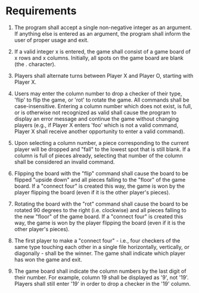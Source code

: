 # Requirements

1. The program shall accept a single non-negative integer as an argument. If anything else is entered as an argument, the program shall inform the user of proper usage and exit.

2. If a valid integer x is entered, the game shall consist of a game board of x rows and x columns. Initially, all spots on the game board are blank (the . character).

3. Players shall alternate turns between Player X and Player O, starting with Player X.

4. Users may enter the column number to drop a checker of their type, 'flip' to flip the game, or 'rot' to rotate the game. All commands shall be case-insensitive. Entering a column number which does not exist, is full, or is otherwise not recognized as valid shall cause the program to display an error message and continue the game without changing players (e.g., if Player X enters 'foo' which is not a valid command, Player X shall receive another opportunity to enter a valid command).

5. Upon selecting a column number, a piece corresponding to the current player will be dropped and "fall" to the lowest spot that is still blank. If a column is full of pieces already, selecting that number of the column shall be considered an invalid command.

6. Flipping the board with the "flip" command shall cause the board to be flipped "upside down" and all pieces falling to the "floor" of the game board. If a "connect four" is created this way, the game is won by the player flipping the board (even if it is the other player's pieces).

7. Rotating the board with the "rot" command shall cause the board to be rotated 90 degrees to the right (i.e. clockwise) and all pieces falling to the new "floor" of the game board. If a "connect four" is created this way, the game is won by the player flipping the board (even if it is the other player's pieces).

8. The first player to make a "connect four" - i.e., four checkers of the same type touching each other in a single file horizontally, vertically, or diagonally - shall be the winner. The game shall indicate which player has won the game and exit.

9. The game board shall indicate the column numbers by the last digit of their number. For example, column 19 shall be displayed as '9', not '19'. Players shall still enter '19' in order to drop a checker in the '19' column.
